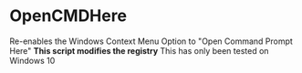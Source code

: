 # OpenCMDHere
Re-enables the Windows Context Menu Option to "Open Command Prompt Here"
**This script modifies the registry**
This has only been tested on Windows 10
